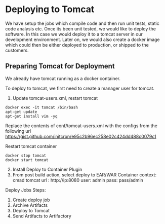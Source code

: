 # Deploying to Tomcat

We have setup the jobs which compile code and then run unit tests, static code analysis etc. Once its been unit tested, we would like to deploy the software. In this case we would deploy it to a tomcat server in our development environment. Later on, we would also create a docker image which could then be either deployed to production, or shipped to the customers.


## Preparing Tomcat for Deployment

We already have tomcat running as a docker container.

To deploy to tomcat, we first need to create a manager user for tomcat.


1. Update tomcat-users.xml, restart tomcat
```
docker exec -it tomcat /bin/bash
apt-get update
apt-get install vim -yq
```
Replace the contents of conf/tomcat-users.xml with the configs from the following url
https://gist.github.com/initcron/e95c2b96ec258e02c424dd488c0079c1

Restart tomcat container

```
docker stop tomcat
docker start tomcat

```


2. Install Deploy to Container Plugin
3. From post build action, select deploy to EAR/WAR Container
     context: cmad
     tomcat url : http://ip:8080
     user: admin
     pass: pass/admin

Deploy Jobs Steps:
1. Create deploy job
2. Archive Artifacts
3. Deploy to Tomcat
4. Send  Artifacts to Artifactory
